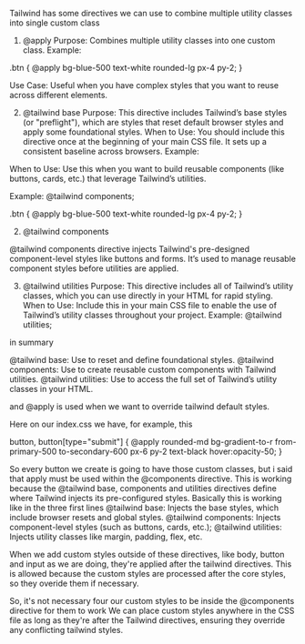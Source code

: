 Tailwind has some directives we can use to combine multiple utility classes into single custom class

1. @apply
Purpose: Combines multiple utility classes into one custom class.
Example:

.btn {
  @apply bg-blue-500 text-white rounded-lg px-4 py-2;
}

Use Case: Useful when you have complex styles that you want to reuse across different elements.

2. @tailwind base
Purpose: This directive includes Tailwind’s base styles (or "preflight"), which are styles that reset default browser
styles and apply some foundational styles.
When to Use: You should include this directive once at the beginning of your main CSS file. It sets up a consistent
baseline across browsers.
Example:

When to Use: Use this when you want to build reusable components (like buttons, cards, etc.) that leverage Tailwind’s
utilities.

Example:
@tailwind components;

.btn {
  @apply bg-blue-500 text-white rounded-lg px-4 py-2;
}

2. @tailwind components

@tailwind components directive injects Tailwind's pre-designed component-level styles like buttons and forms. It’s used
to manage reusable component styles before utilities are applied.

3. @tailwind utilities
Purpose: This directive includes all of Tailwind’s utility classes, which you can use directly in your HTML for rapid styling.
When to Use: Include this in your main CSS file to enable the use of Tailwind’s utility classes throughout your project.
Example:
@tailwind utilities;


in summary

@tailwind base: Use to reset and define foundational styles.
@tailwind components: Use to create reusable custom components with Tailwind utilities.
@tailwind utilities: Use to access the full set of Tailwind’s utility classes in your HTML.

and @apply is used when we want to override tailwind default styles.

Here on our index.css we have, for example, this

button,
button[type="submit"] {
  @apply rounded-md bg-gradient-to-r from-primary-500 to-secondary-600 px-6 py-2 text-black hover:opacity-50;
}

So every button we create is going to have those custom classes, but i said that apply must be used within the @components
directive.
This is working because the @tailwind base, components and utilities directives define where Tailwind injects its
pre-configured styles.
Basically this is working like in the three first lines
@tailwind base: Injects the base styles, which include browser resets and global styles.
@tailwind components: Injects component-level styles (such as buttons, cards, etc.);
@tailwind utilities: Injects utility classes like margin, padding, flex, etc.

When we add custom styles outside of these directives, like body, button and input as we are doing, they're applied after
the tailwind directives. This is allowed because the custom styles are processed after the core styles, so they overide
them if necessary.

So, it's not necessary four our custom styles to be inside the @components directive for them to work
We can place custom styles anywhere in the CSS file as long as they're after the Tailwind directives, ensuring they
override any conflicting tailwind styles.
